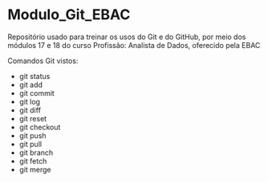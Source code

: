 # Modulo_Git_EBAC

Repositório usado para treinar os usos do Git e do GitHub, por meio dos módulos 17 e 18 do curso Profissão: Analista de Dados, oferecido pela EBAC

Comandos Git vistos:
- git status
- git add
- git commit
- git log
- git diff
- git reset
- git checkout
- git push
- git pull
- git branch
- git fetch
- git merge
